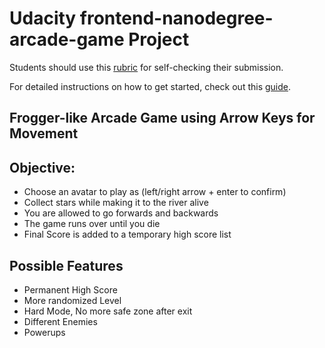 Udacity frontend-nanodegree-arcade-game Project
===============================

Students should use this [rubric](https://review.udacity.com/#!/projects/2696458597/rubric) for self-checking their submission.

For detailed instructions on how to get started, check out this [guide](https://docs.google.com/document/d/1v01aScPjSWCCWQLIpFqvg3-vXLH2e8_SZQKC8jNO0Dc/pub?embedded=true).

Frogger-like Arcade Game using Arrow Keys for Movement
-----------------------

## Objective:

* Choose an avatar to play as (left/right arrow + enter to confirm)
* Collect stars while making it to the river alive
* You are allowed to go forwards and backwards
* The game runs over until you die
* Final Score is added to a temporary high score list

## Possible Features

* Permanent High Score
* More randomized Level
* Hard Mode, No more safe zone after exit
* Different Enemies
* Powerups
